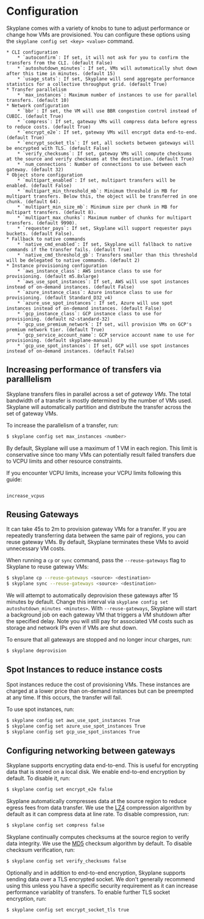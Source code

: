 # Configuration

Skyplane comes with a variety of knobs to tune to adjust performance or change how VMs are provisioned. You can configure these options using the `skyplane config set <key> <value>` command.

```{admonition} Full list of transfer options
* CLI configuration
    * `autoconfirm`: If set, it will not ask for you to confirm the transfers from the CLI. (default False)
    * `autoshutdown_minutes`: If set, VMs will automatically shut down after this time in minutes. (default 15)
    * `usage_stats`: If set, Skyplane will send aggregate performance statistics for a collective throughput grid. (default True)
* Transfer parallelism
    * `max_instances`: Maximum number of instances to use for parallel transfers. (default 10)
* Network configuration
    * `bbr`: If set, the VM will use BBR congestion control instead of CUBIC. (default True)
    * `compress`: If set, gateway VMs will compress data before egress to reduce costs. (default True)
    * `encrypt_e2e`: If set, gateway VMs will encrypt data end-to-end. (default True)
    * `encrypt_socket_tls`: If set, all sockets between gateways will be encrypted with TLS. (default False)
    * `verify_checksums`: If set, gateway VMs will compute checksums at the source and verify checksums at the destination. (default True)
    * `num_connections`: Number of connections to use between each gateway. (default 32)
* Object store configuration
    * `multipart_enabled`: If set, multipart transfers will be enabled. (default False)
    * `multipart_min_threshold_mb`: Minimum threshold in MB for multipart transfers. Below this, the object will be transferred in one chunk. (default 64).
    * `multipart_min_size_mb`: Minimum size per chunk in MB for multipart transfers. (default 8).
    * `multipart_max_chunks`: Maximum number of chunks for multipart transfers. (default 9990).
    * `requester_pays`: If set, Skyplane will support requester pays buckets. (default False).
* Fallback to native commands
    * `native_cmd_enabled`: If set, Skyplane will fallback to native commands if the transfer fails. (default True)
    * `native_cmd_threshold_gb`: Transfers smaller than this threshold will be delegated to native commands. (default 2)
* Instance provisioning configuration
    * `aws_instance_class`: AWS instance class to use for provisioning. (default m5.8xlarge)
    * `aws_use_spot_instances`: If set, AWS will use spot instances instead of on-demand instances. (default False)
    * `azure_instance_class`: Azure instance class to use for provisioning. (default Standard_D32_v4)
    * `azure_use_spot_instances`: If set, Azure will use spot instances instead of on-demand instances. (default False)
    * `gcp_instance_class`: GCP instance class to use for provisioning. (default n2-standard-32)
    * `gcp_use_premium_network`: If set, will provision VMs on GCP's premium network tier. (default True)
    * `gcp_service_account_name`: GCP service account name to use for provisioning. (default skyplane-manual)
    * `gcp_use_spot_instances`: If set, GCP will use spot instances instead of on-demand instances. (default False)
```

## Increasing performance of transfers via paralllelism
Skyplane transfers files in parallel across a set of *gateway VMs*. The total bandwidth of a transfer is mostly determined by the number of VMs used. Skyplane will automatically partition and distribute the transfer across the set of gateway VMs.

To increase the parallelism of a transfer, run:
```bash
$ skyplane config set max_instances <number>
```

By default, Skyplane will use a maximum of 1 VM in each region. This limit is conservative since too many VMs can potentially result failed transfers due to VCPU limits and other resource constraints.

If you encounter VCPU limits, increase your VCPU limits following this guide:
```{toctree}

increase_vcpus
```

<!-- ### Transfer Chunk Sizes 
* Skyplane will break up large objects into smaller chunk sizes to parallelize transfers more efficiently (AWS and GCP only). 
* Recommended to use default (TODO: figure out what we should set this to)  -->

## Reusing Gateways 
It can take 45s to 2m to provision gateway VMs for a transfer. If you are repeatedly transferring data between the same pair of regions, you can reuse gateway VMs. By default, Skyplane terminates these VMs to avoid unnecessary VM costs.

When running a `cp` or `sync` command, pass the `--reuse-gateways` flag to Skyplane to reuse gateway VMs:
```bash
$ skyplane cp --reuse-gateways <source> <destination>
$ skyplane sync --reuse-gateways <source> <destination>
```

We will attempt to automatically deprovision these gateways after 15 minutes by default. Change this interval via `skyplane config set autoshutdown_minutes <minutes>`. With `--reuse-gateways`, Skyplane will start a background job on each gateway VM that triggers a VM shutdown after the specified delay. Note you will still pay for associated VM costs such as storage and network IPs even if VMs are shut down.

To ensure that all gateways are stopped and no longer incur charges, run:
```bash
$ skyplane deprovision
```

## Spot Instances to reduce instance costs
Spot instances reduce the cost of provisioning VMs. These instances are charged at a lower price than on-demand instances but can be preempted at any time. If this occurs, the transfer will fail.

To use spot instances, run:
```bash
$ skyplane config set aws_use_spot_instances True
$ skyplane config set azure_use_spot_instances True
$ skyplane config set gcp_use_spot_instances True
```

## Configuring networking between gateways
Skyplane supports encrypting data end-to-end. This is useful for encrypting data that is stored on a local disk. We enable end-to-end encryption by default. To disable it, run:
```bash
$ skyplane config set encrypt_e2e false
```

Skyplane automatically compresses data at the source region to reduce egress fees from data transfer. We use the [LZ4](https://lz4.org/) compression algorithm by default as it can compress data at line rate. To disable compression, run:
```bash
$ skyplane config set compress false
```

Skyplane continually computes checksums at the source region to verify data integrity. We use the [MD5](https://en.wikipedia.org/wiki/MD5) checksum algorithm by default. To disable checksum verification, run:
```bash
$ skyplane config set verify_checksums false
```

Optionally and in addition to end-to-end encryption, Skyplane supports sending data over a TLS encrypted socket. We don't generally recommend using this unless you have a specific security requirement as it can increase performance variablity of transfers. To enable further TLS socket encryption, run:
```bash
$ skyplane config set encrypt_socket_tls true
```